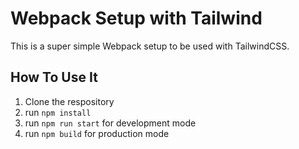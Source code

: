 # Webpack Setup with Tailwind

This is a super simple Webpack setup to be used with TailwindCSS.

## How To Use It

1. Clone the respository
2. run `npm install`
3. run `npm run start` for development mode
4. run `npm build` for production mode
